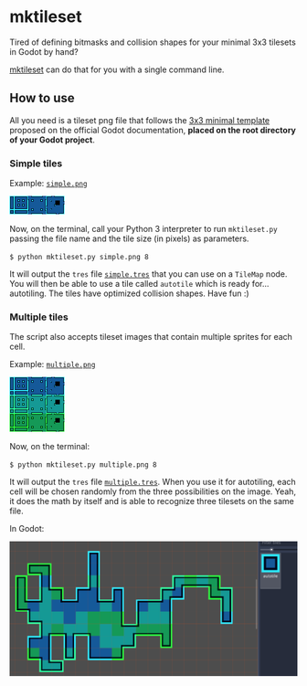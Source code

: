 # mktileset

Tired of defining bitmasks and collision shapes for your minimal 3x3 tilesets in Godot by hand?

[mktileset](mktileset.py) can do that for you with a single command line.

## How to use

All you need is a tileset png file that follows the
[3x3 minimal template](https://docs.godotengine.org/en/stable/tutorials/2d/using_tilemaps.html#x3-minimal)
proposed on the official Godot documentation, **placed on the root directory of your Godot project**.

### Simple tiles

Example: [`simple.png`](simple.png)

![simple](simple.png)

Now, on the terminal, call your Python 3 interpreter to run `mktileset.py` passing the file name and the
tile size (in pixels) as parameters.

`$ python mktileset.py simple.png 8`

It will output the `tres` file [`simple.tres`](simple.tres) that you can use on a `TileMap` node.
You will then be able to use a tile called `autotile` which is ready for... autotiling.
The tiles have optimized collision shapes. Have fun :)

### Multiple tiles

The script also accepts tileset images that contain multiple sprites for each cell.

Example: [`multiple.png`](multiple.png)

![multiple](multiple.png)

Now, on the terminal:

`$ python mktileset.py multiple.png 8`

It will output the `tres` file [`multiple.tres`](multiple.tres). When you use it for autotiling, each cell
will be chosen randomly from the three possibilities on the image. Yeah, it does the math by itself and is
able to recognize three tilesets on the same file.

In Godot:

![godot_screenshot](godot_screenshot.png)

